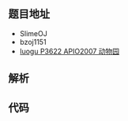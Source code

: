 ## 题目地址

 - SlimeOJ
 - bzoj1151
 - [luogu P3622 APIO2007 动物园](https://www.luogu.org/problemnew/show/P3622)

## 解析

## 代码
